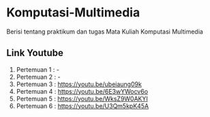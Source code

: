 # Komputasi-Multimedia
Berisi tentang praktikum dan tugas Mata Kuliah Komputasi Multimedia

## Link Youtube
1. Pertemuan 1 : -
2. Pertemuan 2 : -
3. Pertemuan 3 : https://youtu.be/ubeiaung09k
4. Pertemuan 4 : https://youtu.be/6E3wYWocv6o
5. Pertemuan 5 : https://youtu.be/WksZ9W0AKYI
5. Pertemuan 6 : https://youtu.be/U3Qm5kpK45A
